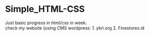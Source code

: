 # Simple_HTML-CSS
Just basic progress in html/css in week. <br>
check my website (using CMS wordpress: 1. ykri.org
                                       2. Finestores.id

